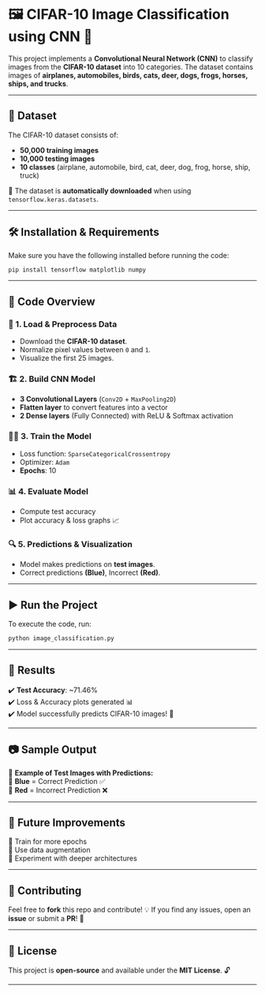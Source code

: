 # 🖼️ CIFAR-10 Image Classification using CNN 🚀

This project implements a **Convolutional Neural Network (CNN)** to classify images from the **CIFAR-10 dataset** into 10 categories. The dataset contains images of **airplanes, automobiles, birds, cats, deer, dogs, frogs, horses, ships, and trucks**.

---

## 📂 Dataset
The CIFAR-10 dataset consists of:
- **50,000 training images**
- **10,000 testing images**
- **10 classes** (airplane, automobile, bird, cat, deer, dog, frog, horse, ship, truck)

📌 The dataset is **automatically downloaded** when using `tensorflow.keras.datasets`.

---

## 🛠️ Installation & Requirements
Make sure you have the following installed before running the code:

```bash
pip install tensorflow matplotlib numpy
```

---

## 📜 Code Overview
### 📌 1. Load & Preprocess Data
- Download the **CIFAR-10 dataset**.
- Normalize pixel values between `0` and `1`.
- Visualize the first 25 images.

### 🏗️ 2. Build CNN Model
- **3 Convolutional Layers** (`Conv2D` + `MaxPooling2D`)
- **Flatten layer** to convert features into a vector
- **2 Dense layers** (Fully Connected) with ReLU & Softmax activation

### 🏋️‍♂️ 3. Train the Model
- Loss function: `SparseCategoricalCrossentropy`
- Optimizer: `Adam`
- **Epochs**: 10

### 📊 4. Evaluate Model
- Compute test accuracy
- Plot accuracy & loss graphs 📈

### 🔍 5. Predictions & Visualization
- Model makes predictions on **test images**.
- Correct predictions **(Blue)**, Incorrect **(Red)**.

---

## ▶️ Run the Project
To execute the code, run:

```bash
python image_classification.py
```

---

## 📌 Results
✔️ **Test Accuracy**: ~71.46%  
✔️ Loss & Accuracy plots generated 📊  
✔️ Model successfully predicts CIFAR-10 images! 🎯

---

## 📷 Sample Output
📸 **Example of Test Images with Predictions:**  
🔹 **Blue** = Correct Prediction ✅  
🔸 **Red** = Incorrect Prediction ❌  

---

## 🚀 Future Improvements
🔹 Train for more epochs  
🔹 Use data augmentation  
🔹 Experiment with deeper architectures  

---

## 🤝 Contributing
Feel free to **fork** this repo and contribute! 💡 If you find any issues, open an **issue** or submit a **PR**! 🚀

---

## 📝 License
This project is **open-source** and available under the **MIT License**. 🔓

---
